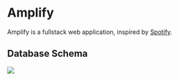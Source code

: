# Amplify

Amplify is a fullstack web application, inspired by [Spotify](https://open.spotify.com/?).

## Database Schema
![](https://i.imgur.com/OspKqwS.png)